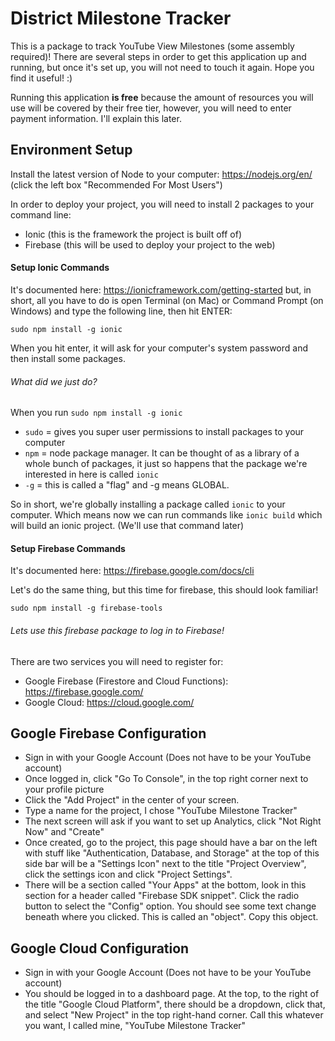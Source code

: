 # District Milestone Tracker

This is a package to track YouTube View Milestones (some assembly required)! There are several steps in order to get this application up and running, but once it's set up, you will not need to touch it again. Hope you find it useful! :)

Running this application **is free** because the amount of resources you will use will be covered by their free tier, however, you will need to enter payment information. I'll explain this later.

## Environment Setup

Install the latest version of Node to your computer: https://nodejs.org/en/ (click the left box "Recommended For Most Users")

In order to deploy your project, you will need to install 2 packages to your command line:

- Ionic (this is the framework the project is built off of)
- Firebase (this will be used to deploy your project to the web)

#### Setup Ionic Commands

It's documented here: https://ionicframework.com/getting-started but, in short, all you have to do is open Terminal (on Mac) or Command Prompt (on Windows) and type the following line, then hit ENTER:

`sudo npm install -g ionic`

When you hit enter, it will ask for your computer's system password and then install some packages. 

###### What did we just do?

When you run `sudo npm install -g ionic`

- `sudo` = gives you super user permissions to install packages to your computer
- `npm` = node package manager. It can be thought of as a library of a whole bunch of packages, it just so happens that the package we're interested in here is called `ionic`
- `-g` = this is called a "flag" and -g means GLOBAL.

So in short, we're globally installing a package called `ionic` to your computer. Which means now we can run commands like `ionic build` which will build an ionic project. (We'll use that command later)

#### Setup Firebase Commands

It's documented here: https://firebase.google.com/docs/cli

Let's do the same thing, but this time for firebase, this should look familiar!

`sudo npm install -g firebase-tools`

###### Lets use this firebase package to log in to Firebase!

There are two services you will need to register for:

- Google Firebase (Firestore and Cloud Functions): https://firebase.google.com/
- Google Cloud: https://cloud.google.com/

## Google Firebase Configuration

- Sign in with your Google Account (Does not have to be your YouTube account)
- Once logged in, click "Go To Console", in the top right corner next to your profile picture
- Click the "Add Project" in the center of your screen. 
- Type a name for the project, I chose "YouTube Milestone Tracker"
- The next screen will ask if you want to set up Analytics, click "Not Right Now" and "Create"
- Once created, go to the project, this page should have a bar on the left with stuff like "Authentication, Database, and Storage" at the top of this side bar will be a "Settings Icon" next to the title "Project Overview", click the settings icon and click "Project Settings". 
- There will be a section called "Your Apps" at the bottom, look in this section for a header called "Firebase SDK snippet". Click the radio button to select the "Config" option. You should see some text change beneath where you clicked. This is called an "object". Copy this object. 


## Google Cloud Configuration

- Sign in with your Google Account (Does not have to be your YouTube account)
- You should be logged in to a dashboard page. At the top, to the right of the title "Google Cloud Platform", there should be a dropdown, click that, and select "New Project" in the top right-hand corner. Call this whatever you want, I called mine, "YouTube Milestone Tracker"

